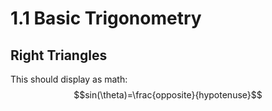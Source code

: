 <!--
<script src="https://cdn.mathjax.org/mathjax/latest/MathJax.js?config=TeX-AMS-MML_HTMLorMML" type="text/javascript"></script>
-->
# 1.1 Basic Trigonometry

## Right Triangles
This should display as math: $$sin(\theta)=\frac{opposite}{hypotenuse}$$
